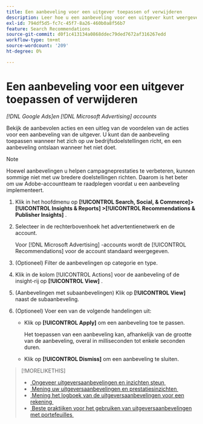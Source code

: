```yaml
---
title: Een aanbeveling voor een uitgever toepassen of verwijderen
description: Leer hoe u een aanbeveling voor een uitgever kunt weergeven, toepassen of negeren.
exl-id: 794df5d5-fc7c-45f7-8a26-460b0a8f56b7
feature: Search Recommendations
source-git-commit: d0f1c413134a0868ddec79ded7672af316267edd
workflow-type: tm+mt
source-wordcount: '209'
ht-degree: 0%

---
```


# Een aanbeveling voor een uitgever toepassen of verwijderen

*[!DNL Google Ads]en [!DNL Microsoft Advertising] accounts*

Bekijk de aanbevolen acties en een uitleg van de voordelen van de acties voor een aanbeveling van de uitgever. U kunt dan de aanbeveling toepassen wanneer het zich op uw bedrijfsdoelstellingen richt, en een aanbeveling ontslaan wanneer het niet doet.

>[!NOTE]
>
>Hoewel aanbevelingen u helpen campagneprestaties te verbeteren, kunnen sommige niet met uw bredere doelstellingen richten. Daarom is het beter om uw Adobe-accountteam te raadplegen voordat u een aanbeveling implementeert.

1. Klik in het hoofdmenu op **[!UICONTROL Search, Social, & Commerce]> [!UICONTROL Insights & Reports] >[!UICONTROL Recommendations & Publisher Insights]** .

1. Selecteer in de rechterbovenhoek het advertentienetwerk en de account.

   Voor [!DNL Microsoft Advertising] -accounts wordt de [!UICONTROL Recommendations] voor de account standaard weergegeven.

1. (Optioneel) Filter de aanbevelingen op categorie en type.

1. Klik in de kolom [!UICONTROL Actions] voor de aanbeveling of de insight-rij op **[!UICONTROL View]** .

1. (Aanbevelingen met subaanbevelingen) Klik op **[!UICONTROL View]** naast de subaanbeveling.

1. (Optioneel) Voer een van de volgende handelingen uit:

   * Klik op **[!UICONTROL Apply]** om een aanbeveling toe te passen.

     Het toepassen van een aanbeveling kan, afhankelijk van de grootte van de aanbeveling, overal in milliseconden tot enkele seconden duren.

   * Klik op **[!UICONTROL Dismiss]** om een aanbeveling te sluiten.

>[!MORELIKETHIS]
>
>* [&#x200B; Ongeveer uitgeversaanbevelingen en inzichten steun &#x200B;](recommendation-support.md)
>* [&#x200B; Mening uw uitgeversaanbevelingen en prestatiesinzichten &#x200B;](recommendation-view.md)
>* [&#x200B; Mening het logboek van de uitgeversaanbevelingen voor een rekening &#x200B;](recommendation-view-log.md)
>* [&#x200B; Beste praktijken voor het gebruiken van uitgeversaanbevelingen met portefeuilles &#x200B;](recommendation-best-practices.md)

